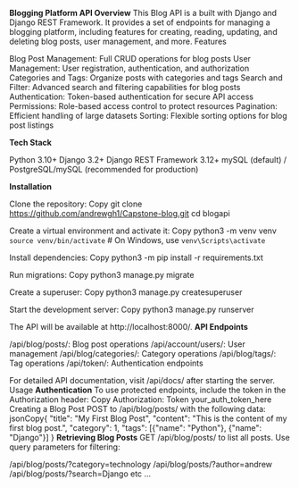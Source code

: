 **Blogging Platform API
Overview**
This Blog API is a built with Django and Django REST Framework. It provides a set of endpoints for managing a blogging platform, including features for creating, reading, updating, and deleting blog posts, user management, and more.
Features

Blog Post Management: Full CRUD operations for blog posts
User Management: User registration, authentication, and authorization
Categories and Tags: Organize posts with categories and tags
Search and Filter: Advanced search and filtering capabilities for blog posts
Authentication: Token-based authentication for secure API access
Permissions: Role-based access control to protect resources
Pagination: Efficient handling of large datasets
Sorting: Flexible sorting options for blog post listings

**Tech Stack**

Python 3.10+
Django 3.2+
Django REST Framework 3.12+
mySQL (default) / PostgreSQL/mySQL (recommended for production)

**Installation**

Clone the repository:
Copy git clone https://github.com/andrewgh1/Capstone-blog.git
cd blogapi

Create a virtual environment and activate it:
Copy python3 -m venv venv
`source venv/bin/activate`  # On Windows, use `venv\Scripts\activate`

Install dependencies:
Copy python3 -m pip install -r requirements.txt

Run migrations:
Copy python3 manage.py migrate

Create a superuser:
Copy python3 manage.py createsuperuser

Start the development server:
Copy python3 manage.py runserver

The API will be available at http://localhost:8000/.
**API Endpoints**

/api/blog/posts/: Blog post operations
/api/account/users/: User management
/api/blog/categories/: Category operations
/api/blog/tags/: Tag operations
/api/token/: Authentication endpoints

For detailed API documentation, visit /api/docs/ after starting the server.
Usage
**Authentication**
To use protected endpoints, include the token in the Authorization header:
Copy Authorization: Token your_auth_token_here
Creating a Blog Post
POST to /api/blog/posts/ with the following data:
jsonCopy{
  "title": "My First Blog Post",
  "content": "This is the content of my first blog post.",
  "category": 1,
  "tags": [{"name": "Python"}, {"name": "Django"}]
}
**Retrieving Blog Posts**
GET /api/blog/posts/ to list all posts. Use query parameters for filtering:

/api/blog/posts/?category=technology
/api/blog/posts/?author=andrew
/api/blog/posts/?search=Django
etc ...
